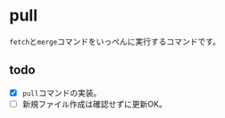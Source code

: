 # pull

`fetch`と`merge`コマンドをいっぺんに実行するコマンドです。

## todo

- [x] `pull`コマンドの実装。
- [ ] 新規ファイル作成は確認せずに更新OK。
